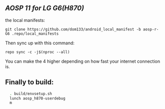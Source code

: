 _AOSP 11 for LG G6(H870)_
---------------------------

the local manifests:

	git clone https://github.com/dom133/android_local_manifest -b aosp-r-G6 .repo/local_manifests

Then sync up with this command:

	repo sync -c -j$(nproc --all) 
	
You can make the 4 higher depending on how fast your internet connection is. 

Finally to build:
-----------------

```bash
  . build/envsetup.sh
  lunch aosp_h870-userdebug
  m
```
